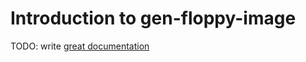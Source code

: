 # Introduction to gen-floppy-image

TODO: write [great documentation](http://jacobian.org/writing/great-documentation/what-to-write/)
